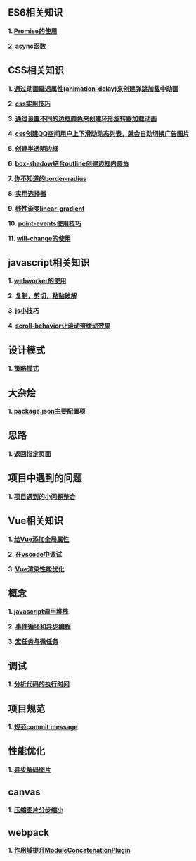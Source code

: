 
## ES6相关知识
**1. [Promise的使用](https://github.com/13916253446/blog/issues/1)**

**2. [async函数](https://github.com/13916253446/blog/issues/13)**


## CSS相关知识
**1. [通过动画延迟属性(animation-delay)来创建弹跳加载中动画](https://github.com/13916253446/blog/issues/2)**

**2. [css实用技巧](https://github.com/13916253446/blog/issues/3)**

**3. [通过设置不同的边框颜色来创建环形旋转器加载动画](https://github.com/13916253446/blog/issues/4)**

**4. [css创建QQ空间用户上下滑动动态列表，就会自动切换广告图片](https://github.com/13916253446/blog/issues/5)**

**5. [创建半透明边框](https://github.com/13916253446/blog/issues/6)**

**6. [box-shadow结合outline创建边框内圆角](https://github.com/13916253446/blog/issues/7)**

**7. [你不知道的border-radius](https://github.com/13916253446/blog/issues/8)**

**8. [实用选择器](https://github.com/13916253446/blog/issues/9)**

**9. [线性渐变linear-gradient](https://github.com/13916253446/blog/issues/10)**

**10. [point-events使用技巧](https://github.com/13916253446/blog/issues/14)**

**11. [will-change的使用](https://github.com/13916253446/blog/issues/15)**


## javascript相关知识

**1. [webworker的使用](https://github.com/13916253446/blog/issues/11)**

**2. [复制，剪切，粘贴破解](https://github.com/13916253446/blog/issues/12)**

**3. [js小技巧](https://github.com/13916253446/blog/issues/17)**

**4. [scroll-behavior让滚动带缓动效果](https://github.com/13916253446/blog/issues/18)**

## 设计模式

**1. [策略模式](https://github.com/13916253446/blog/issues/22)**

## 大杂烩

**1. [package.json主要配置项](https://github.com/13916253446/blog/issues/19)**

## 思路

**1. [返回指定页面](https://github.com/13916253446/blog/issues/20)**

## 项目中遇到的问题

**1. [项目遇到的小问题整合](https://github.com/13916253446/blog/issues/21)**

## Vue相关知识

**1. [给Vue添加全局属性](https://github.com/13916253446/blog/issues/23)**

**2. [在vscode中调试](https://github.com/13916253446/blog/issues/24)**

**3. [Vue渲染性能优化](https://github.com/13916253446/blog/issues/30)**

## 概念

**1. [javascript调用堆栈](https://github.com/13916253446/blog/issues/25)**

**2. [事件循环和异步编程](https://github.com/13916253446/blog/issues/27)**

**3. [宏任务与微任务](https://github.com/13916253446/blog/issues/28)**

## 调试

**1. [分析代码的执行时间](https://github.com/13916253446/blog/issues/26)**

## 项目规范

**1. [规范commit message](https://github.com/13916253446/blog/issues/29)**

## 性能优化

**1. [异步解码图片](https://github.com/13916253446/blog/issues/31)**

## canvas

**1. [压缩图片分步缩小](https://github.com/13916253446/blog/issues/32)**

## webpack

**1. [作用域提升ModuleConcatenationPlugin](https://github.com/13916253446/blog/issues/33)**
